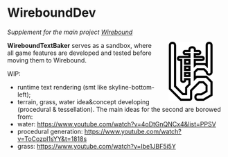 # WireboundDev
*Supplement for the main project [Wirebound](https://github.com/pol-31/Wirebound)*


<a href="https://github.com/pol-31/Wirebound">
    <img src="static/logo.svg" alt="Logo Wirebound" width="20%" align="right" style="padding-left: 30px; padding-right: 30px;" />
</a>

**WireboundTextBaker** serves as a sandbox, where all game features
are developed and tested before moving them to Wirebound.

WIP:
- runtime text rendering (smt like skyline-bottom-left);
- terrain, grass, water idea&concept developing (procedural & tessellation).
The main ideas for the second are borowed from:
- water: https://www.youtube.com/watch?v=4oDtGnQNCx4&list=PPSV
- procedural generation: https://www.youtube.com/watch?v=ToCozpl1sYY&t=1818s
- grass: https://www.youtube.com/watch?v=Ibe1JBF5i5Y